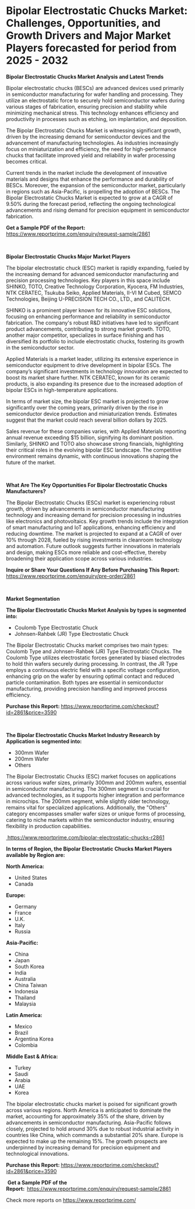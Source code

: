 <p><h1>Bipolar Electrostatic Chucks Market: Challenges, Opportunities, and Growth Drivers and Major Market Players forecasted for period from 2025 - 2032</h1></p><p><strong>Bipolar Electrostatic Chucks Market Analysis and Latest Trends</strong></p>
<p><p>Bipolar electrostatic chucks (BESCs) are advanced devices used primarily in semiconductor manufacturing for wafer handling and processing. They utilize an electrostatic force to securely hold semiconductor wafers during various stages of fabrication, ensuring precision and stability while minimizing mechanical stress. This technology enhances efficiency and productivity in processes such as etching, ion implantation, and deposition.</p><p>The Bipolar Electrostatic Chucks Market is witnessing significant growth, driven by the increasing demand for semiconductor devices and the advancement of manufacturing technologies. As industries increasingly focus on miniaturization and efficiency, the need for high-performance chucks that facilitate improved yield and reliability in wafer processing becomes critical.</p><p>Current trends in the market include the development of innovative materials and designs that enhance the performance and durability of BESCs. Moreover, the expansion of the semiconductor market, particularly in regions such as Asia-Pacific, is propelling the adoption of BESCs. The Bipolar Electrostatic Chucks Market is expected to grow at a CAGR of 9.50% during the forecast period, reflecting the ongoing technological advancements and rising demand for precision equipment in semiconductor fabrication.</p></p>
<p><strong>Get a Sample PDF of the Report:&nbsp;</strong> <a href="https://www.reportprime.com/enquiry/request-sample/2861?utm_campaign=2802&utm_medium=2&utm_source=Github&utm_content=ia&utm_term=18032025&utm_id=bipolar-electrostatic-chucks">https://www.reportprime.com/enquiry/request-sample/2861</a></p>
<p>&nbsp;</p>
<p><strong>Bipolar Electrostatic Chucks Major Market Players</strong></p>
<p><p>The bipolar electrostatic chuck (ESC) market is rapidly expanding, fueled by the increasing demand for advanced semiconductor manufacturing and precision processing technologies. Key players in this space include SHINKO, TOTO, Creative Technology Corporation, Kyocera, FM Industries, NTK CERATEC, Tsukuba Seiko, Applied Materials, II-VI M Cubed, SEMCO Technologies, Beijing U-PRECISION TECH CO., LTD., and CALITECH.</p><p>SHINKO is a prominent player known for its innovative ESC solutions, focusing on enhancing performance and reliability in semiconductor fabrication. The company's robust R&D initiatives have led to significant product advancements, contributing to strong market growth. TOTO, another major competitor, specializes in surface finishing and has diversified its portfolio to include electrostatic chucks, fostering its growth in the semiconductor sector.</p><p>Applied Materials is a market leader, utilizing its extensive experience in semiconductor equipment to drive development in bipolar ESCs. The company’s significant investments in technology innovation are expected to boost its market share further. NTK CERATEC, known for its ceramic products, is also expanding its presence due to the increased adoption of bipolar ESCs in high-temperature applications.</p><p>In terms of market size, the bipolar ESC market is projected to grow significantly over the coming years, primarily driven by the rise in semiconductor device production and miniaturization trends. Estimates suggest that the market could reach several billion dollars by 2025.</p><p>Sales revenue for these companies varies, with Applied Materials reporting annual revenue exceeding $15 billion, signifying its dominant position. Similarly, SHINKO and TOTO also showcase strong financials, highlighting their critical roles in the evolving bipolar ESC landscape. The competitive environment remains dynamic, with continuous innovations shaping the future of the market.</p></p>
<p>&nbsp;</p>
<p><strong>What Are The Key Opportunities For Bipolar Electrostatic Chucks Manufacturers?</strong></p>
<p><p>The Bipolar Electrostatic Chucks (ESCs) market is experiencing robust growth, driven by advancements in semiconductor manufacturing technology and increasing demand for precision processing in industries like electronics and photovoltaics. Key growth trends include the integration of smart manufacturing and IoT applications, enhancing efficiency and reducing downtime. The market is projected to expand at a CAGR of over 10% through 2028, fueled by rising investments in cleanroom technology and automation. Future outlook suggests further innovations in materials and design, making ESCs more reliable and cost-effective, thereby broadening their application scope across various industries.</p></p>
<p><strong>Inquire or Share Your Questions If Any Before Purchasing This Report:</strong> <a href="https://www.reportprime.com/enquiry/pre-order/2861?utm_campaign=2802&utm_medium=2&utm_source=Github&utm_content=ia&utm_term=18032025&utm_id=bipolar-electrostatic-chucks">https://www.reportprime.com/enquiry/pre-order/2861</a></p>
<p>&nbsp;</p>
<p><strong>Market Segmentation</strong></p>
<p><strong>The Bipolar Electrostatic Chucks Market Analysis by types is segmented into:</strong></p>
<p><ul><li>Coulomb Type Electrostatic Chuck</li><li>Johnsen-Rahbek (JR) Type Electrostatic Chuck</li></ul></p>
<p><p>The Bipolar Electrostatic Chucks market comprises two main types: Coulomb Type and Johnsen-Rahbek (JR) Type Electrostatic Chucks. The Coulomb Type utilizes electrostatic forces generated by biased electrodes to hold thin wafers securely during processing. In contrast, the JR Type employs a continuous electric field with a specific voltage configuration, enhancing grip on the wafer by ensuring optimal contact and reduced particle contamination. Both types are essential in semiconductor manufacturing, providing precision handling and improved process efficiency.</p></p>
<p><strong>Purchase this Report:&nbsp;</strong><a href="https://www.reportprime.com/checkout?id=2861&price=3590&utm_campaign=2802&utm_medium=2&utm_source=Github&utm_content=ia&utm_term=18032025&utm_id=bipolar-electrostatic-chucks">https://www.reportprime.com/checkout?id=2861&price=3590</a></p>
<p>&nbsp;</p>
<p><strong>The Bipolar Electrostatic Chucks Market Industry Research by Application is segmented into:</strong></p>
<p><ul><li>300mm Wafer</li><li>200mm Wafer</li><li>Others</li></ul></p>
<p><p>The Bipolar Electrostatic Chucks (ESC) market focuses on applications across various wafer sizes, primarily 300mm and 200mm wafers, essential in semiconductor manufacturing. The 300mm segment is crucial for advanced technologies, as it supports higher integration and performance in microchips. The 200mm segment, while slightly older technology, remains vital for specialized applications. Additionally, the "Others" category encompasses smaller wafer sizes or unique forms of processing, catering to niche markets within the semiconductor industry, ensuring flexibility in production capabilities.</p></p>
<p><a href="https://www.reportprime.com/bipolar-electrostatic-chucks-r2861?utm_campaign=2802&utm_medium=2&utm_source=Github&utm_content=ia&utm_term=18032025&utm_id=bipolar-electrostatic-chucks">&nbsp;https://www.reportprime.com/bipolar-electrostatic-chucks-r2861</a></p>
<p><strong>In terms of Region, the Bipolar Electrostatic Chucks Market Players available by Region are:</strong></p>
<p>
    <p> <strong> North America: </strong>
        <ul>
            <li>United States</li>
            <li>Canada</li>
        </ul>
        </p> 
    <p> <strong> Europe: </strong>
        <ul>
            <li>Germany</li>
            <li>France</li>
            <li>U.K.</li>
            <li>Italy</li>
            <li>Russia</li>
        </ul>
        </p> 
    <p> <strong> Asia-Pacific: </strong>
        <ul>
            <li>China</li>
            <li>Japan</li>
            <li>South Korea</li>
            <li>India</li>
            <li>Australia</li>
            <li>China Taiwan</li>
            <li>Indonesia</li>
            <li>Thailand</li>
            <li>Malaysia</li>
        </ul>
        </p> 
    <p> <strong> Latin America: </strong>
        <ul>
            <li>Mexico</li>
            <li>Brazil</li>
            <li>Argentina Korea</li>
            <li>Colombia</li>
        </ul>
        </p> 
    <p> <strong> Middle East & Africa: </strong>
        <ul>
            <li>Turkey</li>
            <li>Saudi</li>
            <li>Arabia</li>
            <li>UAE</li>
            <li>Korea</li>
        </ul>
    </p>
    </p>
<p><p>The bipolar electrostatic chucks market is poised for significant growth across various regions. North America is anticipated to dominate the market, accounting for approximately 35% of the share, driven by advancements in semiconductor manufacturing. Asia-Pacific follows closely, projected to hold around 30% due to robust industrial activity in countries like China, which commands a substantial 20% share. Europe is expected to make up the remaining 15%. The growth prospects are underpinned by increasing demand for precision equipment and technological innovations.</p></p>
<p><strong>Purchase this Report: </strong><a href="https://www.reportprime.com/checkout?id=2861&price=3590&utm_campaign=2802&utm_medium=2&utm_source=Github&utm_content=ia&utm_term=18032025&utm_id=bipolar-electrostatic-chucks">https://www.reportprime.com/checkout?id=2861&price=3590</a></p>
<p>&nbsp;<strong>Get a Sample PDF of the Report:&nbsp;&nbsp;</strong><a href="https://www.reportprime.com/enquiry/request-sample/2861?utm_campaign=2802&utm_medium=2&utm_source=Github&utm_content=ia&utm_term=18032025&utm_id=bipolar-electrostatic-chucks">https://www.reportprime.com/enquiry/request-sample/2861</a></p>
<p><strong></strong></p>
<p>Check more reports on <a href="https://www.reportprime.com/?utm_campaign=2802&utm_medium=2&utm_source=Github&utm_content=ia&utm_term=18032025&utm_id=bipolar-electrostatic-chucks">https://www.reportprime.com/</a></p>